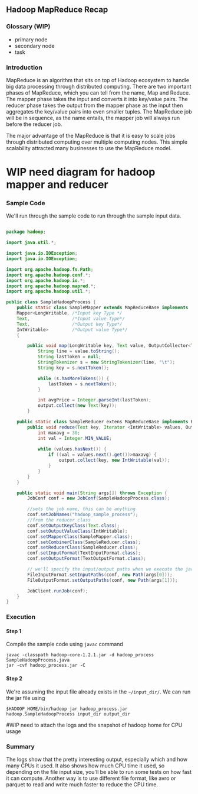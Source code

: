 ## Hadoop MapReduce Recap

### Glossary (WIP)

- primary node
- secondary node
- task

### Introduction

MapReduce is an algorithm that sits on top of Hadoop ecosystem to handle big data processing through distributed computing. There are two important phases of MapReduce, which you can tell from the name, Map and Reduce. The mapper phase takes the input and converts it into key/value pairs. The reducer phase takes the output from the mapper phase as the input then aggregates the key/value pairs into even smaller tuples. The MapReduce job will be in sequence, as the name entails, the mapper job will always run before the reducer job.

The major advantage of the MapReduce is that it is easy to scale jobs through distributed computing over multiple computing nodes. This simple scalability attracted many businesses to use the MapReduce model.

# WIP need diagram for hadoop mapper and reducer

### Sample Code

We'll run through the sample code to run through the sample input data.

```java

package hadoop;

import java.util.*; 

import java.io.IOException; 
import java.io.IOException; 

import org.apache.hadoop.fs.Path; 
import org.apache.hadoop.conf.*; 
import org.apache.hadoop.io.*; 
import org.apache.hadoop.mapred.*; 
import org.apache.hadoop.util.*; 

public class SampleHadoopProcess {
	public static class SampleMapper extends MapReduceBase implements 
	Mapper<LongWritable, /*Input key Type */ 
	Text,                /*Input value Type*/ 
	Text,                /*Output key Type*/ 
	IntWritable>         /*Output value Type*/ 
	{

		public void map(LongWritable key, Text value, OutputCollector<Text, IntWritable> output, Reporter reporter) throws IOException {
			String line = value.toString();
			String lastToken = null;
			StringTokenizer s = new StringTokenizer(line, "\t");
			String key = s.nextToken();

			while (s.hasMoreTokens()) {
				lastToken = s.nextToken();
			}

			int avgPrice = Integer.parseInt(lastToken);
			output.collect(new Text(key));
		}

	public static class SampleReducer extens MapReduceBase implements Reducer<Text, IntWritable, Text, IntWritable> {
		public void reduce(Text key, Iterator <IntWritable> values, OutputCollector<Text, IntWritable> output, Reporter reporter) throws IOException { 
			int maxavg = 30; 
			int val = Integer.MIN_VALUE; 
            
        	while (values.hasNext()) { 
            	if ((val = values.next().get())>maxavg) { 
            		output.collect(key, new IntWritable(val)); 
            	} 
        	}
        } 
	}

	public static void main(String args[]) throws Exception {
		JobConf conf = new JobConf(SampleHadoopProcess.class);

		//sets the job name, this can be anything
		conf.setJobNames("hadoop_sample_process");
		//from the reducer class
		conf.setOutputKeyClass(Text.class);
		conf.setOutputValueClass(IntWritable);
		conf.setMapperClass(SampleMapper.class);
		conf.setCombinerClass(SampleReducer.class);
		conf.setReducerClass(SampleReducer.class);
		conf.setInputFormat(TextInputFormat.class);
		conf.setOutputFormat(TextOutputFormat.class);

		// we'll specify the input/output paths when we execute the jar file
		FileInputFormat.setInputPaths(conf, new Path(args[0]));
		FileOutputFormat.setOutputPaths(conf, new Path(args[1]));

		JobClient.runJob(conf);
	}
}
```

### Execution

#### Step 1

Compile the sample code using `javac` command

```
javac -classpath hadoop-core-1.2.1.jar -d hadoop_process SampleHadoopProcess.java
jar -cvf hadoop_process.jar -C 
```

#### Step 2

We're assuming the input file already exists in the `~/input_dir/`. We can run the jar file using

```
$HADOOP_HOME/bin/hadoop jar hadoop_process.jar hadoop.SampleHadoopProcess input_dir output_dir
```


#WIP need to attach the logs and the snapshot of hadoop home for CPU usage


### Summary

The logs show that the pretty interesting output, especially which and how many CPUs it used. It also shows how much CPU time it used, so depending on the file input size, you'll be able to run some tests on how fast it can compute. Another way is to use different file format, like avro or parquet to read and write much faster to reduce the CPU time. 
